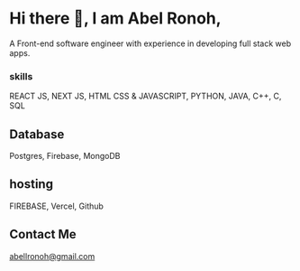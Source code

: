 # Hi there 👋, I am Abel Ronoh,

A Front-end software engineer with experience in developing full stack web apps.

### skills
REACT JS, NEXT JS, HTML CSS & JAVASCRIPT, PYTHON, JAVA, C++, C, SQL 

## Database
Postgres, Firebase, MongoDB
## hosting
FIREBASE, Vercel, Github

## Contact Me
abellronoh@gmail.com
